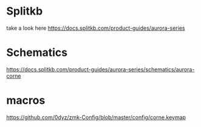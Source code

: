# Splitkb
take a look here
https://docs.splitkb.com/product-guides/aurora-series

# Schematics
https://docs.splitkb.com/product-guides/aurora-series/schematics/aurora-corne

# macros

https://github.com/0dyz/zmk-Config/blob/master/config/corne.keymap
